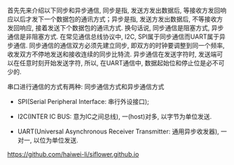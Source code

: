 
首先先来介绍以下同步和异步通信, 同步是指, 发送方发出数据后, 等接收方发回响应以后才发下一个数据包的通讯方式；异步是指, 发送方发出数据后, 不等接收方发回响应, 接着发送下个数据包的通讯方式. 换句话说, 同步通信是阻塞方式, 异步通信是非阻塞方式. 在常见通信总线协议中, I2C, SPI属于同步通信而UART属于异步通信. 同步通信的通信双方必须先建立同步, 即双方的时钟要调整到同一个频率, 收发双方不停地发送和接收连续的同步比特流. 异步通信在发送字符时, 发送端可以在任意时刻开始发送字符, 所以, 在UART通信中, 数据起始位和停止位是必不可少的. 

串口进行通信的方式有两种: 同步通信方式和异步通信方式

* SPI(Serial Peripheral Interface: 串行外设接口);

* I2C(INTER IC BUS: 意为IC之间总线), 一(host)对多, 以字节为单位发送. 

* UART(Universal Asynchronous Receiver Transmitter: 通用异步收发器),  一对一, 以位为单位发送. 


https://github.com/haiwei-li/siflower.github.io

